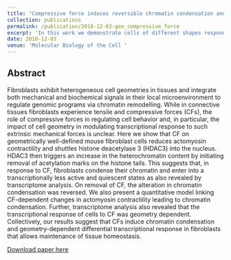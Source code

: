 ```yaml
---
title: "Compressive force induces reversible chromatin condensation and cell geometry–dependent transcriptional response"
collection: publications
permalink: /publication/2018-12-03-geo_compressive_force
excerpt: 'In this work we demonstrate cells of different shapes respond differently to compressive force'
date: 2018-12-03
venue: 'Molecular Biology of the Cell '
---
```


## Abstract
Fibroblasts exhibit heterogeneous cell geometries in tissues and integrate both mechanical and biochemical signals in their local microenvironment to regulate genomic programs via chromatin remodelling. While in connective tissues fibroblasts experience tensile and compressive forces (CFs), the role of compressive forces in regulating cell behavior and, in particular, the impact of cell geometry in modulating transcriptional response to such extrinsic mechanical forces is unclear. Here we show that CF on geometrically well-defined mouse fibroblast cells reduces actomyosin contractility and shuttles histone deacetylase 3 (HDAC3) into the nucleus. HDAC3 then triggers an increase in the heterochromatin content by initiating removal of acetylation marks on the histone tails. This suggests that, in response to CF, fibroblasts condense their chromatin and enter into a transcriptionally less active and quiescent states as also revealed by transcriptome analysis. On removal of CF, the alteration in chromatin condensation was reversed. We also present a quantitative model linking CF-dependent changes in actomyosin contractility leading to chromatin condensation. Further, transcriptome analysis also revealed that the transcriptional response of cells to CF was geometry dependent. Collectively, our results suggest that CFs induce chromatin condensation and geometry-dependent differential transcriptional response in fibroblasts that allows maintenance of tissue homeostasis.

[Download paper here](https://www.molbiolcell.org/doi/full/10.1091/mbc.E18-04-0256)
